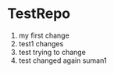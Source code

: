 # TestRepo
1. my first change
2. test1 changes
3. test trying to change
4. test changed again
suman1
